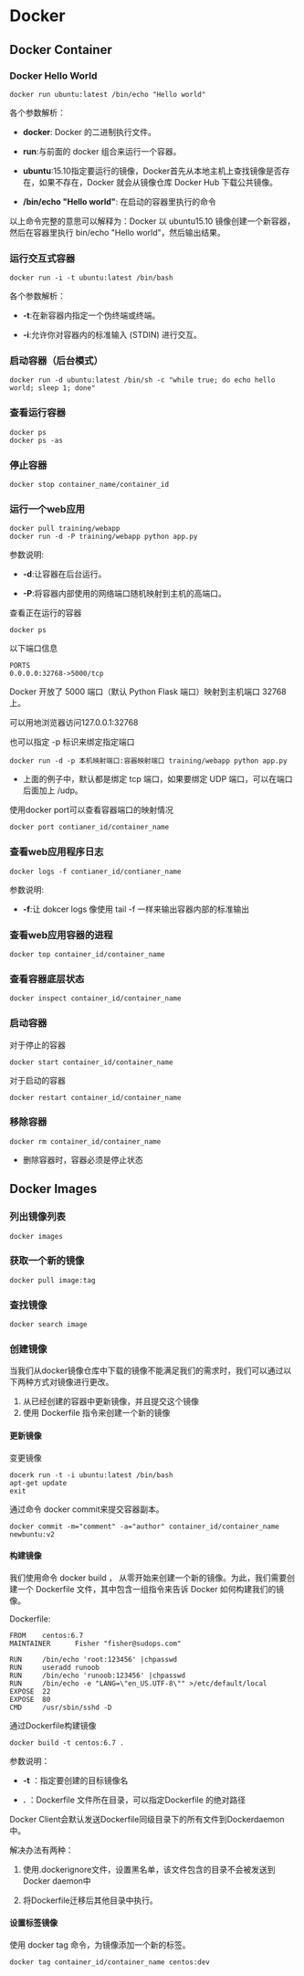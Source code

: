 # Docker

## Docker Container

### Docker Hello World

	docker run ubuntu:latest /bin/echo "Hello world"
	
各个参数解析：

* __docker__: Docker 的二进制执行文件。

* __run__:与前面的 docker 组合来运行一个容器。

* __ubuntu__:15.10指定要运行的镜像，Docker首先从本地主机上查找镜像是否存在，如果不存在，Docker 就会从镜像仓库 Docker Hub 下载公共镜像。

* __/bin/echo "Hello world"__: 在启动的容器里执行的命令

以上命令完整的意思可以解释为：Docker 以 ubuntu15.10 镜像创建一个新容器，然后在容器里执行 bin/echo "Hello world"，然后输出结果。

### 运行交互式容器

	docker run -i -t ubuntu:latest /bin/bash
	
各个参数解析：

* __-t__:在新容器内指定一个伪终端或终端。

* __-i__:允许你对容器内的标准输入 (STDIN) 进行交互。

### 启动容器（后台模式）

	docker run -d ubuntu:latest /bin/sh -c "while true; do echo hello world; sleep 1; done"
	
### 查看运行容器

	docker ps
	docker ps -as
	
### 停止容器

	docker stop container_name/container_id
	
### 运行一个web应用

	docker pull training/webapp
	docker run -d -P training/webapp python app.py
	
参数说明:

* __-d__:让容器在后台运行。

* __-P__:将容器内部使用的网络端口随机映射到主机的高端口。

查看正在运行的容器

```
docker ps
```
 
以下端口信息

	PORTS
	0.0.0.0:32768->5000/tcp
	
Docker 开放了 5000 端口（默认 Python Flask 端口）映射到主机端口 32768 上。

可以用地浏览器访问127.0.0.1:32768

也可以指定 -p 标识来绑定指定端口

	docker run -d -p 本机映射端口:容器映射端口 training/webapp python app.py
	
* 上面的例子中，默认都是绑定 tcp 端口，如果要绑定 UDP 端口，可以在端口后面加上 /udp。
	
使用docker port可以查看容器端口的映射情况
 
 	docker port contianer_id/container_name

### 查看web应用程序日志

	docker logs -f contianer_id/contianer_name
	
参数说明:
	
* __-f__:让 dokcer logs 像使用 tail -f 一样来输出容器内部的标准输出

### 查看web应用容器的进程

	docker top container_id/container_name
	
### 查看容器底层状态

	docker inspect container_id/container_name
	
### 启动容器

对于停止的容器
	
	docker start container_id/container_name
	
对于启动的容器

	docker restart container_id/container_name
	
### 移除容器

	docker rm container_id/container_name
	
* 删除容器时，容器必须是停止状态

## Docker Images

### 列出镜像列表

	docker images
	
### 获取一个新的镜像

	docker pull image:tag
	
### 查找镜像

	docker search image
	
### 创建镜像

当我们从docker镜像仓库中下载的镜像不能满足我们的需求时，我们可以通过以下两种方式对镜像进行更改。

1. 从已经创建的容器中更新镜像，并且提交这个镜像
2. 使用 Dockerfile 指令来创建一个新的镜像

#### 更新镜像

变更镜像

	docerk run -t -i ubuntu:latest /bin/bash
	apt-get update
	exit

通过命令 docker commit来提交容器副本。

	docker commit -m="comment" -a="author" container_id/container_name newbuntu:v2
	
#### 构建镜像

我们使用命令 docker build ， 从零开始来创建一个新的镜像。为此，我们需要创建一个 Dockerfile 文件，其中包含一组指令来告诉 Docker 如何构建我们的镜像。

Dockerfile:

	FROM    centos:6.7
	MAINTAINER      Fisher "fisher@sudops.com"

	RUN     /bin/echo 'root:123456' |chpasswd
	RUN     useradd runoob
	RUN     /bin/echo 'runoob:123456' |chpasswd
	RUN     /bin/echo -e "LANG=\"en_US.UTF-8\"" >/etc/default/local
	EXPOSE  22
	EXPOSE  80
	CMD     /usr/sbin/sshd -D
	
通过Dockerfile构建镜像

	docker build -t centos:6.7 .
	
参数说明：

* __-t__ ：指定要创建的目标镜像名

* __.__ ：Dockerfile 文件所在目录，可以指定Dockerfile 的绝对路径

Docker Client会默认发送Dockerfile同级目录下的所有文件到Dockerdaemon中。

解决办法有两种：

1. 使用.dockerignore文件，设置黑名单，该文件包含的目录不会被发送到Docker daemon中

2. 将Dockerfile迁移后其他目录中执行。

#### 设置标签镜像

使用 docker tag 命令，为镜像添加一个新的标签。

	docker tag container_id/container_name centos:dev